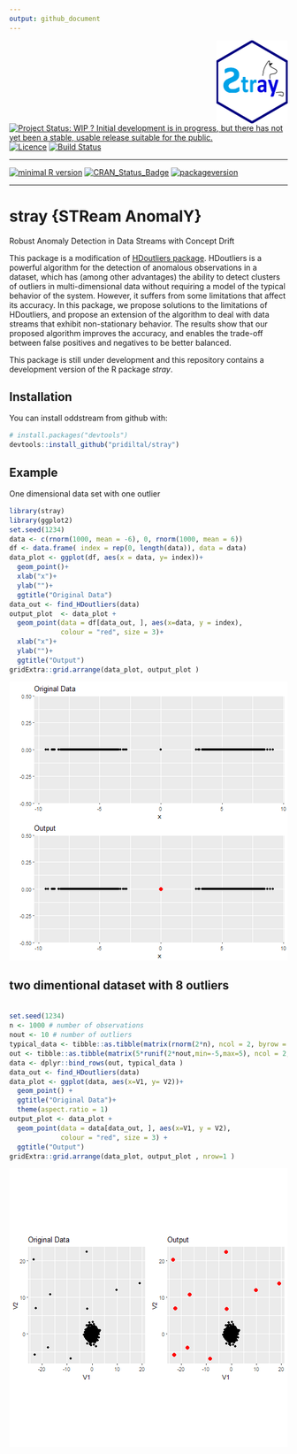 ```yaml
---
output: github_document
---
```

<img src="logo.png" align="right" height="150" />
<!-- rmarkdown v1 -->

[![Project Status: WIP ? Initial development is in progress, but there has not yet been a stable, usable release suitable for the public.](http://www.repostatus.org/badges/latest/wip.svg)](http://www.repostatus.org/#wip)
[![Licence](https://img.shields.io/badge/licence-GPL--2-blue.svg)](https://www.gnu.org/licenses/old-licenses/gpl-2.0.html)
[![Build Status](https://travis-ci.org/pridiltal/stray.svg?branch=master)](https://travis-ci.org/pridiltal/stray)

---
 
[![minimal R version](https://img.shields.io/badge/R%3E%3D-3.4.1-6666ff.svg)](https://cran.r-project.org/)
[![CRAN_Status_Badge](http://www.r-pkg.org/badges/version/stray)](https://cran.r-project.org/package=stray)
[![packageversion](https://img.shields.io/badge/Package%20version-0.1.0-orange.svg?style=flat-square)](commits/master)
 
---
<!-- README.md is generated from README.Rmd. Please edit that file -->



# stray {STReam AnomalY}

Robust Anomaly Detection in Data Streams with Concept Drift

This package is a modification of [HDoutliers package](https://cran.r-project.org/web/packages/HDoutliers/index.html). HDoutliers is a powerful algorithm for the detection of anomalous observations in a dataset, which has (among other advantages) the ability to detect clusters of outliers in multi-dimensional data without requiring a model of the typical behavior of the system. However, it suffers from some limitations that affect its accuracy. In this package, we propose solutions to the limitations of HDoutliers,
and propose an extension of the algorithm to deal with data streams that exhibit non-stationary behavior. The results show that our proposed algorithm improves the accuracy, and enables the trade-off between false positives and 
negatives to be better balanced.


This package is still under development and this repository contains a development version of the R package *stray*.

## Installation

You can install oddstream from github with:


```r
# install.packages("devtools")
devtools::install_github("pridiltal/stray")
```
## Example

One dimensional data set with one outlier

```r
library(stray)
library(ggplot2)
set.seed(1234)
data <- c(rnorm(1000, mean = -6), 0, rnorm(1000, mean = 6))
df <- data.frame( index = rep(0, length(data)), data = data)
data_plot <- ggplot(df, aes(x = data, y= index))+
  geom_point()+
  xlab("x")+
  ylab("")+
  ggtitle("Original Data")
data_out <- find_HDoutliers(data)
output_plot  <- data_plot +
  geom_point(data = df[data_out, ], aes(x=data, y = index), 
             colour = "red", size = 3)+
  xlab("x")+
  ylab("")+
  ggtitle("Output")
gridExtra::grid.arrange(data_plot, output_plot )
```

![plot of chunk onedim](README-onedim-1.png)

## two dimentional dataset with 8 outliers

```r

set.seed(1234)
n <- 1000 # number of observations
nout <- 10 # number of outliers
typical_data <- tibble::as.tibble(matrix(rnorm(2*n), ncol = 2, byrow = TRUE))
out <- tibble::as.tibble(matrix(5*runif(2*nout,min=-5,max=5), ncol = 2, byrow = TRUE))
data <- dplyr::bind_rows(out, typical_data )
data_out <- find_HDoutliers(data)
data_plot <- ggplot(data, aes(x=V1, y= V2))+
  geom_point() +
  ggtitle("Original Data")+
  theme(aspect.ratio = 1)
output_plot <- data_plot +
  geom_point(data = data[data_out, ], aes(x=V1, y = V2),
             colour = "red", size = 3) +
  ggtitle("Output")
gridExtra::grid.arrange(data_plot, output_plot , nrow=1 )
```

![plot of chunk twodim](README-twodim-1.png)
